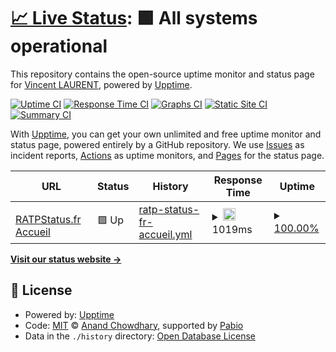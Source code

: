 # [📈 Live Status](https://wincelau.github.io/upptime): <!--live status--> **🟩 All systems operational**

This repository contains the open-source uptime monitor and status page for [Vincent LAURENT](https://wincelau.github.io/upptime), powered by [Upptime](https://github.com/upptime/upptime).

[![Uptime CI](https://github.com/wincelau/upptime/workflows/Uptime%20CI/badge.svg)](https://github.com/wincelau/upptime/actions?query=workflow%3A%22Uptime+CI%22)
[![Response Time CI](https://github.com/wincelau/upptime/workflows/Response%20Time%20CI/badge.svg)](https://github.com/wincelau/upptime/actions?query=workflow%3A%22Response+Time+CI%22)
[![Graphs CI](https://github.com/wincelau/upptime/workflows/Graphs%20CI/badge.svg)](https://github.com/wincelau/upptime/actions?query=workflow%3A%22Graphs+CI%22)
[![Static Site CI](https://github.com/wincelau/upptime/workflows/Static%20Site%20CI/badge.svg)](https://github.com/wincelau/upptime/actions?query=workflow%3A%22Static+Site+CI%22)
[![Summary CI](https://github.com/wincelau/upptime/workflows/Summary%20CI/badge.svg)](https://github.com/wincelau/upptime/actions?query=workflow%3A%22Summary+CI%22)

With [Upptime](https://upptime.js.org), you can get your own unlimited and free uptime monitor and status page, powered entirely by a GitHub repository. We use [Issues](https://github.com/wincelau/upptime/issues) as incident reports, [Actions](https://github.com/wincelau/upptime/actions) as uptime monitors, and [Pages](https://wincelau.github.io/upptime) for the status page.

<!--start: status pages-->
<!-- This summary is generated by Upptime (https://github.com/upptime/upptime) -->
<!-- Do not edit this manually, your changes will be overwritten -->
<!-- prettier-ignore -->
| URL | Status | History | Response Time | Uptime |
| --- | ------ | ------- | ------------- | ------ |
| <img alt="" src="https://icons.duckduckgo.com/ip3/ratpstatus.fr.ico" height="13"> [RATPStatus.fr Accueil](https://ratpstatus.fr/) | 🟩 Up | [ratp-status-fr-accueil.yml](https://github.com/wincelau/uptime/commits/HEAD/history/ratp-status-fr-accueil.yml) | <details><summary><img alt="Response time graph" src="./graphs/ratp-status-fr-accueil/response-time-week.png" height="20"> 1019ms</summary><br><a href="https://wincelau.github.io/upptime/history/ratp-status-fr-accueil"><img alt="Response time 1019" src="https://img.shields.io/endpoint?url=https%3A%2F%2Fraw.githubusercontent.com%2Fwincelau%2Fuptime%2FHEAD%2Fapi%2Fratp-status-fr-accueil%2Fresponse-time.json"></a><br><a href="https://wincelau.github.io/upptime/history/ratp-status-fr-accueil"><img alt="24-hour response time 1019" src="https://img.shields.io/endpoint?url=https%3A%2F%2Fraw.githubusercontent.com%2Fwincelau%2Fuptime%2FHEAD%2Fapi%2Fratp-status-fr-accueil%2Fresponse-time-day.json"></a><br><a href="https://wincelau.github.io/upptime/history/ratp-status-fr-accueil"><img alt="7-day response time 1019" src="https://img.shields.io/endpoint?url=https%3A%2F%2Fraw.githubusercontent.com%2Fwincelau%2Fuptime%2FHEAD%2Fapi%2Fratp-status-fr-accueil%2Fresponse-time-week.json"></a><br><a href="https://wincelau.github.io/upptime/history/ratp-status-fr-accueil"><img alt="30-day response time 1019" src="https://img.shields.io/endpoint?url=https%3A%2F%2Fraw.githubusercontent.com%2Fwincelau%2Fuptime%2FHEAD%2Fapi%2Fratp-status-fr-accueil%2Fresponse-time-month.json"></a><br><a href="https://wincelau.github.io/upptime/history/ratp-status-fr-accueil"><img alt="1-year response time 1019" src="https://img.shields.io/endpoint?url=https%3A%2F%2Fraw.githubusercontent.com%2Fwincelau%2Fuptime%2FHEAD%2Fapi%2Fratp-status-fr-accueil%2Fresponse-time-year.json"></a></details> | <details><summary><a href="https://wincelau.github.io/upptime/history/ratp-status-fr-accueil">100.00%</a></summary><a href="https://wincelau.github.io/upptime/history/ratp-status-fr-accueil"><img alt="All-time uptime 100.00%" src="https://img.shields.io/endpoint?url=https%3A%2F%2Fraw.githubusercontent.com%2Fwincelau%2Fuptime%2FHEAD%2Fapi%2Fratp-status-fr-accueil%2Fuptime.json"></a><br><a href="https://wincelau.github.io/upptime/history/ratp-status-fr-accueil"><img alt="24-hour uptime 100.00%" src="https://img.shields.io/endpoint?url=https%3A%2F%2Fraw.githubusercontent.com%2Fwincelau%2Fuptime%2FHEAD%2Fapi%2Fratp-status-fr-accueil%2Fuptime-day.json"></a><br><a href="https://wincelau.github.io/upptime/history/ratp-status-fr-accueil"><img alt="7-day uptime 100.00%" src="https://img.shields.io/endpoint?url=https%3A%2F%2Fraw.githubusercontent.com%2Fwincelau%2Fuptime%2FHEAD%2Fapi%2Fratp-status-fr-accueil%2Fuptime-week.json"></a><br><a href="https://wincelau.github.io/upptime/history/ratp-status-fr-accueil"><img alt="30-day uptime 100.00%" src="https://img.shields.io/endpoint?url=https%3A%2F%2Fraw.githubusercontent.com%2Fwincelau%2Fuptime%2FHEAD%2Fapi%2Fratp-status-fr-accueil%2Fuptime-month.json"></a><br><a href="https://wincelau.github.io/upptime/history/ratp-status-fr-accueil"><img alt="1-year uptime 100.00%" src="https://img.shields.io/endpoint?url=https%3A%2F%2Fraw.githubusercontent.com%2Fwincelau%2Fuptime%2FHEAD%2Fapi%2Fratp-status-fr-accueil%2Fuptime-year.json"></a></details>

<!--end: status pages-->

[**Visit our status website →**](https://wincelau.github.io/upptime)

## 📄 License

- Powered by: [Upptime](https://github.com/upptime/upptime)
- Code: [MIT](./LICENSE) © [Anand Chowdhary](https://anandchowdhary.com), supported by [Pabio](https://pabio.com)
- Data in the `./history` directory: [Open Database License](https://opendatacommons.org/licenses/odbl/1-0/)
